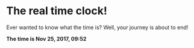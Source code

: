 # The real time clock!

Ever wanted to know what the time is? Well, your journey is about to end!

**The time is Nov 25, 2017, 09:52**